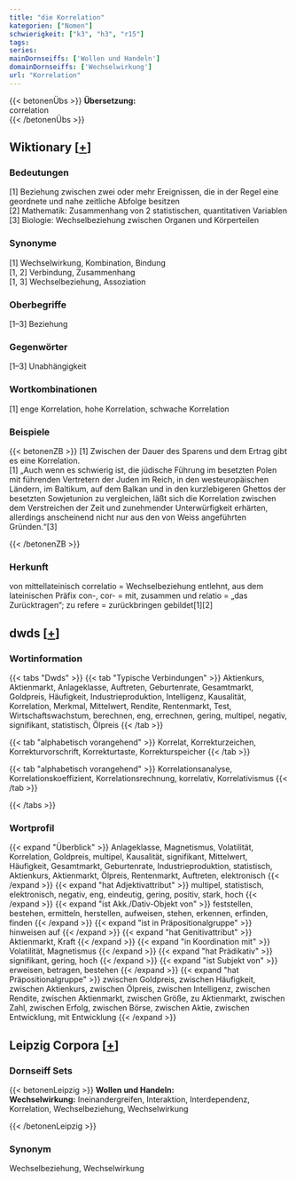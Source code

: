```yaml
---
title: "die Korrelation"
kategorien: ["Nomen"]
schwierigkeit: ["k3", "h3", "r15"]
tags:
series:
mainDornseiffs: ['Wollen und Handeln']
domainDornseiffs: ['Wechselwirkung']
url: "Korrelation"
---
```


{{< betonenÜbs >}}
**Übersetzung:**  
correlation  
{{< /betonenÜbs >}}

## Wiktionary [[+](https://de.wiktionary.org/wiki/Korrelation)]

### Bedeutungen
[1] Beziehung zwischen zwei oder mehr Ereignissen, die in der Regel eine geordnete und nahe zeitliche Abfolge besitzen  
[2] Mathematik: Zusammenhang von 2 statistischen, quantitativen Variablen  
[3] Biologie: Wechselbeziehung zwischen Organen und Körperteilen  

### Synonyme
[1] Wechselwirkung, Kombination, Bindung  
[1, 2] Verbindung, Zusammenhang  
[1, 3] Wechselbeziehung, Assoziation  

### Oberbegriffe
[1–3] Beziehung  

### Gegenwörter
[1–3] Unabhängigkeit  

### Wortkombinationen
[1] enge Korrelation, hohe Korrelation, schwache Korrelation  

### Beispiele
{{< betonenZB >}}
[1] Zwischen der Dauer des Sparens und dem Ertrag gibt es eine Korrelation.  
[1] „Auch wenn es schwierig ist, die jüdische Führung im besetzten Polen mit führenden Vertretern der Juden im Reich, in den westeuropäischen Ländern, im Baltikum, auf dem Balkan und in den kurzlebigeren Ghettos der besetzten Sowjetunion zu vergleichen, läßt sich die Korrelation zwischen dem Verstreichen der Zeit und zunehmender Unterwürfigkeit erhärten, allerdings anscheinend nicht nur aus den von Weiss angeführten Gründen.“[3]  

{{< /betonenZB >}}
### Herkunft
von mittellateinisch correlatio = Wechselbeziehung entlehnt, aus dem lateinischen Präfix  con-, cor- = mit, zusammen und relatio = „das Zurücktragen“; zu refere = zurückbringen gebildet[1][2]  



## dwds [[+](https://www.dwds.de/wb/Korrelation)]

### Wortinformation
{{< tabs "Dwds" >}}
{{< tab "Typische Verbindungen" >}}
Aktienkurs, Aktienmarkt, Anlageklasse, Auftreten, Geburtenrate, Gesamtmarkt, Goldpreis, Häufigkeit, Industrieproduktion, Intelligenz, Kausalität, Korrelation, Merkmal, Mittelwert, Rendite, Rentenmarkt, Test, Wirtschaftswachstum, berechnen, eng, errechnen, gering, multipel, negativ, signifikant, statistisch, Ölpreis
{{< /tab >}}

{{< tab "alphabetisch vorangehend" >}}
Korrelat, Korrekturzeichen, Korrekturvorschrift, Korrekturtaste, Korrekturspeicher
{{< /tab >}}

{{< tab "alphabetisch vorangehend" >}}
Korrelationsanalyse, Korrelationskoeffizient, Korrelationsrechnung, korrelativ, Korrelativismus
{{< /tab >}}

{{< /tabs >}}

### Wortprofil
{{< expand "Überblick" >}} Anlageklasse, Magnetismus, Volatilität, Korrelation, Goldpreis, multipel, Kausalität, signifikant, Mittelwert, Häufigkeit, Gesamtmarkt, Geburtenrate, Industrieproduktion, statistisch, Aktienkurs, Aktienmarkt, Ölpreis, Rentenmarkt, Auftreten, elektronisch {{< /expand >}}
{{< expand "hat Adjektivattribut" >}} multipel, statistisch, elektronisch, negativ, eng, eindeutig, gering, positiv, stark, hoch {{< /expand >}}
{{< expand "ist Akk./Dativ-Objekt von" >}} feststellen, bestehen, ermitteln, herstellen, aufweisen, stehen, erkennen, erfinden, finden {{< /expand >}}
{{< expand "ist in Präpositionalgruppe" >}} hinweisen auf {{< /expand >}}
{{< expand "hat Genitivattribut" >}} Aktienmarkt, Kraft {{< /expand >}}
{{< expand "in Koordination mit" >}} Volatilität, Magnetismus {{< /expand >}}
{{< expand "hat Prädikativ" >}} signifikant, gering, hoch {{< /expand >}}
{{< expand "ist Subjekt von" >}} erweisen, betragen, bestehen {{< /expand >}}
{{< expand "hat Präpositionalgruppe" >}} zwischen Goldpreis, zwischen Häufigkeit, zwischen Aktienkurs, zwischen Ölpreis, zwischen Intelligenz, zwischen Rendite, zwischen Aktienmarkt, zwischen Größe, zu Aktienmarkt, zwischen Zahl, zwischen Erfolg, zwischen Börse, zwischen Aktie, zwischen Entwicklung, mit Entwicklung {{< /expand >}}

## Leipzig Corpora [[+](https://corpora.uni-leipzig.de/en/res?word=Korrelation&corpusId=deu_newscrawl-public_2018)]

### Dornseiff Sets
{{< betonenLeipzig >}}
**Wollen und Handeln:**  
**Wechselwirkung:** Ineinandergreifen, Interaktion, Interdependenz, Korrelation, Wechselbeziehung, Wechselwirkung  

{{< /betonenLeipzig >}}

### Synonym
Wechselbeziehung, Wechselwirkung

